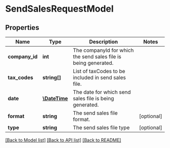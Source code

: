 # SendSalesRequestModel

## Properties
Name | Type | Description | Notes
------------ | ------------- | ------------- | -------------
**company_id** | **int** | The companyId for which the send sales file is being generated. | 
**tax_codes** | **string[]** | List of taxCodes to be included in send sales file. | 
**date** | [**\DateTime**](\DateTime.md) | The date for which send sales file is being generated. | 
**format** | **string** | The send sales file format. | [optional] 
**type** | **string** | The send sales file type | [optional] 

[[Back to Model list]](../README.md#documentation-for-models) [[Back to API list]](../README.md#documentation-for-api-endpoints) [[Back to README]](../README.md)


